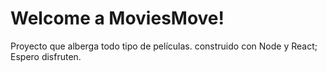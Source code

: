 # Welcome a MoviesMove!

Proyecto que alberga todo tipo de películas. construido con Node y React; Espero disfruten.
